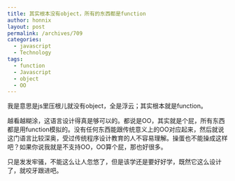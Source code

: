 ```yaml
---
title: 其实根本没有object，所有的东西都是function
author: honnix
layout: post
permalink: /archives/709
categories:
  - javascript
  - Technology
tags:
  - function
  - Javascript
  - object
  - OO
---
```

我是意思是js里压根儿就没有object，全是浮云；其实根本就是function。

越看越糊涂，这语言设计得真是够可以的。都说是OO，其实就是个屁，所有东西都是用function模拟的。没有任何东西能跟传统意义上的OO对应起来，然后就说这门语言比较深奥，受过传统程序设计教育的人不容易理解。操蛋也不能操成这样吧？如果你说我就是不支持OO，OO算个屁，那也好很多。

只是发发牢骚，不能这么让人忽悠了，但是该学还是要好好学，既然它这么设计了，就咬牙跟进吧。